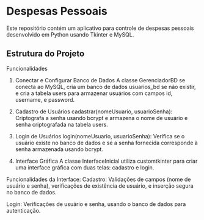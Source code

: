 # Despesas Pessoais

Este repositório contém um aplicativo para controle de despesas pessoais desenvolvido em Python usando Tkinter e MySQL.

## Estrutura do Projeto

Funcionalidades
1. Conectar e Configurar Banco de Dados
A classe GerenciadorBD se conecta ao MySQL, cria um banco de dados usuarios_bd se não existir, e cria a tabela users para armazenar usuários com campos id, username, e password.

2. Cadastro de Usuários
cadastrar(nomeUsuario, usuarioSenha): Criptografa a senha usando bcrypt e armazena o nome de usuário e senha criptografada na tabela users.
3. Login de Usuários
login(nomeUsuario, usuarioSenha): Verifica se o usuário existe no banco de dados e se a senha fornecida corresponde à senha armazenada usando bcrypt.
4. Interface Gráfica
A classe InterfaceInicial utiliza customtkinter para criar uma interface gráfica com duas telas: cadastro e login.

Funcionalidades da Interface:
Cadastro: Validações de campos (nome de usuário e senha), verificações de existência de usuário, e inserção segura no banco de dados.

Login: Verificações de usuário e senha, usando o banco de dados para autenticação.
